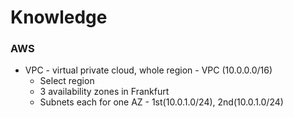 # Knowledge

### AWS
* VPC - virtual private cloud, whole region - VPC (10.0.0.0/16)
    * Select region 
    * 3 availability zones in Frankfurt
    * Subnets each for one AZ - 1st(10.0.1.0/24), 2nd(10.0.1.0/24)

